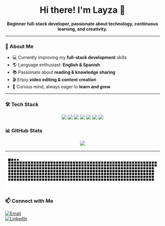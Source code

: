 <!-- Banner -->
<p align="center">
  <!-- Add your custom banner here -->
<!--  <img src="your-banner-link-here" alt="Welcome Banner" width="100%"/> -->
</p>



<h1 align="center"> 
  Hi there! I'm Layza 👋
</h1>

<p align="center">
  <b>Beginner full-stack developer, passionate about technology, continuous learning, and creativity.</b>
</p>

---

### 🚀 About Me  
- 💻 Currently improving my **full-stack development** skills  
- 🌎 Language enthusiast: **English & Spanish**  
- 📚 Passionate about **reading & knowledge sharing**  
- 🎬 Enjoy **video editing & content creation**  
- 🧠 Curious mind, always eager to **learn and grow**  

---

### 🛠️ Tech Stack  

<p align="center">
  <img src="https://cdn.jsdelivr.net/gh/devicons/devicon/icons/javascript/javascript-original.svg" width="45px"/>
  <img src="https://cdn.jsdelivr.net/gh/devicons/devicon/icons/python/python-original.svg" width="45px"/>
  <img src="https://cdn.jsdelivr.net/gh/devicons/devicon/icons/html5/html5-original.svg" width="45px"/>
  <img src="https://cdn.jsdelivr.net/gh/devicons/devicon/icons/css3/css3-original.svg" width="45px"/>
  <img src="https://cdn.jsdelivr.net/gh/devicons/devicon/icons/mysql/mysql-original.svg" width="45px"/>
  <img src="https://cdn.jsdelivr.net/gh/devicons/devicon/icons/sqlite/sqlite-original.svg" width="45px"/>
  <img src="https://cdn.jsdelivr.net/gh/devicons/devicon/icons/flask/flask-original.svg" width="45px"/>
</p>


### 📊 GitHub Stats  

<p align="center">
  <img src="https://github-readme-stats.vercel.app/api?username=LayzaK&show_icons=true&theme=maroongold" width="420px"/>
</p>

---
<picture>
  <source media="(prefers-color-scheme: dark)" srcset="https://raw.githubusercontent.com/GabrielaZanetti/GabrielaZanetti/output/github-contribution-grid-snake-dark.svg">
  <source media="(prefers-color-scheme: light)" srcset="https://raw.githubusercontent.com/GabrielaZanetti/GabrielaZanetti/output/github-contribution-grid-snake.svg">
  <img alt="github contribution grid snake animation" src="https://raw.githubusercontent.com/GabrielaZanetti/GabrielaZanetti/output/github-contribution-grid-snake.svg">
</picture>

### 📫 Connect with Me  

[![Email](https://img.shields.io/badge/Email-kermilynlay%40gmail.com-6B2F2F?style=for-the-badge&logo=gmail&logoColor=white)](mailto:kermilynlay@gmail.com)  
[![LinkedIn](https://img.shields.io/badge/LinkedIn-Layza%20Kermilyn-6B2F2F?style=for-the-badge&logo=linkedin&logoColor=white)](https://www.linkedin.com/in/layza-kermilyn-silva-santos-9aab1b260/)  
